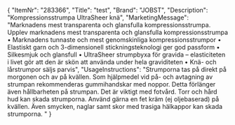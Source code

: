 {
  "ItemNr": "283366",
  "Title": "test",
  "Brand": "JOBST",
  "Description": "Kompressionsstrumpa UltraSheer knä",
  "MarketingMessage": "Marknadens mest transparenta och glansfulla kompressionsstrumpa.  Upplev marknadens mest transparenta och glansfulla kompressionsstrumpa  • Marknadens tunnaste och mest genomskinliga kompressionsstrumpor • Elastiskt garn och 3-dimensionell stickningsteknologi ger god passform • Silkesmjuk och glansfull • UltraSheer strumpbyxa för gravida – elasticiteten i livet gör att den är skön att använda under hela graviditeten • Knä- och lårstrumpor säljs parvis",
  "UsageInstructions": "Strumporna tas på direkt på morgonen och av på kvällen. Som hjälpmedel vid på- och avtagning av strumpan rekommenderas gummihandskar med noppor. Detta förlänger även hållbarheten på strumpan. Det är viktigt med fotvård. Torr och hård hud kan skada strumporna. Använd gärna en fet kräm (ej oljebaserad) på kvällen. Även smycken, naglar samt skor med trasiga hälkappor kan skada strumporna. "
}